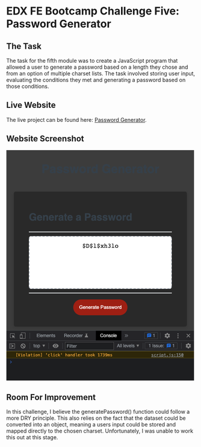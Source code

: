 # EDX FE Bootcamp Challenge Five: Password Generator

## The Task

The task for the fifth module was to create a JavaScript program that allowed a user to generate a password based on a length they chose and from an option of multiple charset lists. The task involved storing user input, evaluating the conditions they met and generating a password based on those conditions. 

## Live Website

The live project can be found here: 
[Password Generator](https://builtbydans.github.io/EDX_Challenge5_Password-Generator).

## Website Screenshot

![screenshot-of-image](https://github.com/builtbydans/EDX_Challenge5_Password-Generator/blob/main/assets/screenshot.png)

## Room For Improvement

In this challenge, I believe the generatePassword() function could follow a more DRY principle. This also relies on the fact that the dataset could be converted into an object, meaning a users input could be stored and mapped directly to the chosen charset. Unfortunately, I was unable to work this out at this stage.
